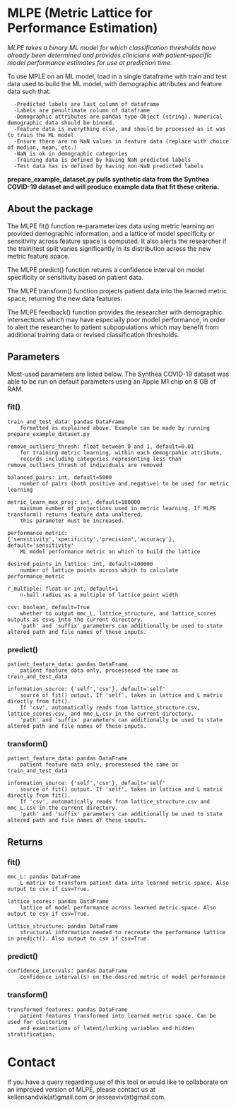 # MLPE (Metric Lattice for Performance Estimation)

 *MLPE takes a binary ML model for which classification thresholds have already been determined and provides clinicians with patient-specific model performance estimates for use at prediction time.* 

To use MPLE on an ML model, load in a single dataframe with train and test data used to build the ML model, with demographic attributes and feature data such that:

      -Predicted labels are last column of dataframe
      -Labels are penultimate column of dataframe
      -Demographic attributes are pandas type Object (string). Numerical demographic data should be binned.
      -Feature data is everything else, and should be processed as it was to train the ML model
      -Ensure there are no NaN values in feature data (replace with choice of median, mean, etc.)
      -NaN is ok in demographic categories
      -Training data is defined by having NaN predicted labels
      -Test data has is defined by having non-NaN predicted labels

**prepare_example_dataset.py pulls synthetic data from the Synthea COVID-19 dataset and will produce example data that fit these criteria.**

## About the package

The MLPE fit() function re-parameterizes data using metric learning on provided demographic information, and a lattice of model specificity or sensitivity across feature space is computed. It also alerts the researcher if the train/test split varies significantly in its distribution across the new metric feature space. 

The MLPE predict() function returns a confidence interval on model specificity or sensitivity based on patient data.

The MLPE transform() function projects patient data into the learned metric space, returning the new data features.

The MLPE feedback() function provides the researcher with demographic intersections which may have especially poor model performance, in order to alert the researcher to patient subpopulations which may benefit from additional training data or revised classification thresholds. 


## Parameters 

Most-used parameters are listed below. The Synthea COVID-19 dataset was able to be run on default parameters using an Apple M1 chip on 8 GB of RAM. 

### fit()
    
    train_and_test_data: pandas DataFrame
        formatted as explained above. Example can be made by running prepare_example_dataset.py
        
    remove_outliers_thresh: float between 0 and 1, default=0.01
        for training metric learning, within each demogrpahic attribute, 
        records including categories representing less than remove_outliers_thresh of individuals are removed
        
    balanced_pairs: int, default=5000
        number of pairs (both positive and negative) to be used for metric learning
        
    metric_learn_max_proj: int, default=100000
        maximum number of projections used in metric learning. If MLPE transform() returns feature data unaltered, 
        this parameter must be increased.
        
    performance_metric: {'sensitivity','specificity','precision','accuracy'}, default='sensitivity' 
        ML model performance metric on which to build the lattice
        
    desired_points_in_lattice: int, default=100000
        number of lattice points across which to calculate performance_metric
    
    r_multiple: float or int, default=1
        n-ball radius as a multiple of lattice point width
    
    csv: boolean, default=True
        whether to output mmc_L, lattice_structure, and lattice_scores outputs as csvs into the current directory.
        'path' and 'suffix' parameters can additionally be used to state altered path and file names of these inputs.
        
    
### predict()
    
    patient_feature_data: pandas DataFrame
        patient feature data only, processesed the same as train_and_test_data
        
    information_source: {'self','csv'}, default='self' 
        source of fit() output. If 'self', takes in lattice and L matrix directly from fit(). 
        If 'csv', automatically reads from lattice_structure.csv, lattice_scores.csv, and mmc_L.csv in the current directory. 
        'path' and 'suffix' parameters can additionally be used to state altered path and file names of these inputs.
        
   
### transform()
      
    patient_feature_data: pandas DataFrame
        patient feature data only, processesed the same as train_and_test_data
        
    information_source: {'self','csv'}, default='self' 
        source of fit() output. If 'self', takes in lattice and L matrix directly from fit(). 
        If 'csv', automatically reads from lattice_structure.csv and mmc_L.csv in the current directory. 
        'path' and 'suffix' parameters can additionally be used to state altered path and file names of these inputs.
        
  
## Returns

### fit()
    
    mmc_L: pandas DataFrame
        L matrix to transform patient data into learned metric space. Also output to csv if csv=True.
    
    lattice_scores: pandas DataFrame
        lattice of model performance across learned metric space. Also output to csv if csv=True.
        
    lattice_structure: pandas DataFrame
        structural information needed to recreate the performance lattice in predict(). Also output to csv if csv=True.
    
    
### predict()

    confidence_intervals: pandas DataFrame
        confidence interval(s) on the desired metric of model performance 
        
        
### transform()
    
    transformed_features: pandas DataFrame
        patient features transformed into learned metric space. Can be used for clustering 
        and examinations of latent/lurking variables and hidden stratification.
        
        
# Contact
If you have a query regarding use of this tool or would like to collaborate on an improved version of MLPE, please contact us at kellensandvik(at)gmail.com or jesseaviv(at)gmail.com.
